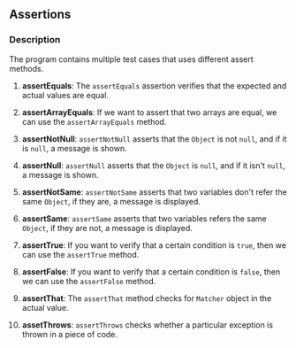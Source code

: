 ## Assertions

### Description

The program contains multiple test cases that uses different assert methods.

1. <b>assertEquals</b>: The ```assertEquals``` assertion verifies that the expected and actual values are equal.

2. <b>assertArrayEquals</b>: If we want to assert that two arrays are equal, we can use the ```assertArrayEquals``` method.

3. <b>assertNotNull</b>: ```assertNotNull``` asserts that the ```Object``` is not ```null```, and if it is ```null```, a message is shown.

4. <b>assertNull</b>: ```assertNull``` asserts that the ```Object``` is ```null```, and if it isn't ```null```, a message is shown.

5. <b>assertNotSame</b>: ```assertNotSame``` asserts that two variables don't refer the same ```Object```, if they are, a message is displayed.

6. <b>assertSame</b>: ```assertSame``` asserts that two variables refers the same ```Object```, if they are not, a message is displayed.

7. <b>assertTrue</b>: If you want to verify that a certain condition is ```true```, then we can use the ```assertTrue``` method.

8. <b>assertFalse</b>: If you want to verify that a certain condition is ```false```, then we can use the ```assertFalse``` method.

9. <b>assertThat</b>: The ```assertThat``` method checks for ```Matcher``` object in the actual value.

10. <b>assetThrows</b>: ```assertThrows``` checks whether a particular exception is thrown in a piece of code.
